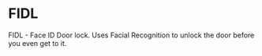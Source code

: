 # FIDL
FIDL - Face ID Door lock. Uses Facial Recognition to unlock the door before you even get to it.
